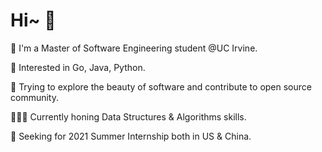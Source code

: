 # Hi~ 🤪

📖 I'm a Master of Software Engineering student @UC Irvine.

🔨 Interested in Go, Java, Python.

🌁 Trying to explore the beauty of software and contribute to open source community.

👨🏻‍💻 Currently honing Data Structures & Algorithms skills.

👀 Seeking for 2021 Summer Internship both in US & China.
